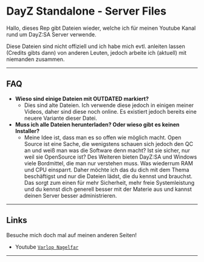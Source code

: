 # DayZ Standalone - Server Files
Hallo, dieses Rep gibt Dateien wieder, welche ich für meinen Youtube Kanal rund um DayZ:SA Server verwende.

Diese Dateien sind nicht offiziell und ich habe mich evtl. anleiten lassen (Credits gibts dann) von anderen Leuten, jedoch arbeite ich (aktuell) mit niemanden zusammen.

---

## FAQ

- **Wieso sind einige Dateien mit OUTDATED markiert?**
    - Dies sind alte Dateien. Ich verwende diese jedoch in einigen meiner Videos, daher sind diese noch online. Es existiert jedoch bereits eine neuere Variante dieser Datei.
- **Muss ich alle Dateien herunterladen? Oder wieso gibt es keinen Installer?**
    - Meine Idee ist, dass man es so offen wie möglich macht. Open Source ist eine Sache, die wenigstens schauen sich jedoch den QC an und weiß man was die Software denn macht? Ist sie sicher, nur weil sie OpenSource ist? 
    Des Weiteren bieten DayZ:SA und Windows viele Bordmittel, die man nur verstehen muss. Was wiederrum RAM und CPU einsparrt. Daher möchte ich das du dich mit dem Thema beschäftigst und nur die Dateien lädst, die du kennst und brauchst. Das sorgt zum einen für mehr Sicherheit, mehr freie Systemleistung und du kennst dich generell besser mit der Materie aus und kannst deinen Server besser administrieren.

---

## Links

Besuche mich doch mal auf meinen anderen Seiten!

- Youtube <a href="https://www.youtube.com/channel/UCC6OtxYuqVVJv8Ubt25_ZQA" target="_blank">`Varlop Nagelfar`</a>

---

